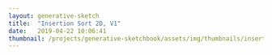 ```yaml
---
layout: generative-sketch
title:  "Insertion Sort 2D, V1"
date:   2019-04-22 10:06:41
thumbnail: /projects/generative-sketchbook/assets/img/thumbnails/insertion-sort-2d-v1.png
---
```


<script>

let sketch = function(p) {

    /*********************/
    /*** INIT VARIABLE ***/
    /*********************/

    const w = Math.min(600, $("#p5-container").width()),
          h = 400;

    const n_w = 50,
          n_h = 8;

    let v = [],
        sort_ix = 1;

    /********************************/
    /*** DECLARE HELPER FUNCTIONS ***/
    /********************************/

    function draw_grid() {
        for (let i = 0; i < n_h; i++) {
            for (let j = 0; j < n_w; j++) {
                p.fill(p.lerpColor(p.color("#77BDEE"), p.color("#00FFBB"), v[i * n_w + j]));
                p.rect(j * w / n_w, i * h / n_h, w / n_w, h / n_h);
            }
        }
    }

    function float_list(start, end, n_step) {
        let l = [];
        let step = (end - start) / (n_step - 1);
        for (let i = 0; i < n_step; i++) {
            l.push(+(start + step * i).toFixed(5));
        }
        return l;
    }

    function float_list_2d(start, end, n_w, n_h) {
        let l = [];
        for (let i = 0; i < n_h; i++) {
            li = float_list(start, end, n_w);
            l = l.concat(li);
        }
        return l;
    }

    function shuffle_float_array(array) {
        for (let i = 0; i < array.length; i++) {
            let j = Math.floor(Math.random() * (i + 1));
            let v = array[j];
            array[j] = array[i];
            array[i] = v;
        }
        return array;
    }

    function shuffle_float_array_2d(array, n_w, n_h) {
        if (n_w * n_h > array.length) return array;
        for (let i = 0; i < n_h; i++) {
            vi = array.slice(i * n_w, (i + 1) * n_w);
            vi = shuffle_float_array(vi);
            for (let j = 0; j < n_w; j++) {
                array[i * n_w + j] = vi[j];
            }
        }
        return array;
    }

    function sort_float_array_2d(array, n_w, n_h, count) {
        if (n_w * n_h > array.length) return array;
        for (let i = 0; i < n_h; i++) {
            vi = array.slice(i * n_w, i * n_w + count);
            vi.sort();
            for (let j = 0; j < count; j++) {
                array[i * n_w + j] = vi[j];
            }
        }
        return array;
    }

    /*********************/
    /*** DEFINE SKETCH ***/
    /*********************/

    p.setup = function() {
        p.createCanvas(w, h);
        p.frameRate(15);
        p.noStroke();

        v = float_list_2d(0, 1, n_w, n_h);
        v = shuffle_float_array_2d(v, n_w, n_h);
    };

    p.draw = function() {
        if (sort_ix <= n_w) {
            v = sort_float_array_2d(v, n_w, n_h, sort_ix++);
        } else {
            v = shuffle_float_array_2d(v, n_w, n_h);
            sort_ix = 1;
        }
        draw_grid();
    };

}

new p5(sketch, 'p5-container');

</script>